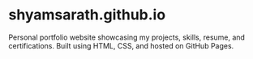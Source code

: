 # shyamsarath.github.io
Personal portfolio website showcasing my projects, skills, resume, and certifications. Built using HTML, CSS, and hosted on GitHub Pages.
